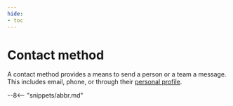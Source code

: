 ```yaml
---
hide:
- toc
---
```


<!-- SPDX-License-Identifier: CC-BY-4.0 -->
<!-- Copyright Contributors to the ODPi Egeria project. -->

# Contact method

A contact method provides a means to send a person or a team a message.
This includes email, phone, or through their [personal profile](personal-profile.md).



--8<-- "snippets/abbr.md"